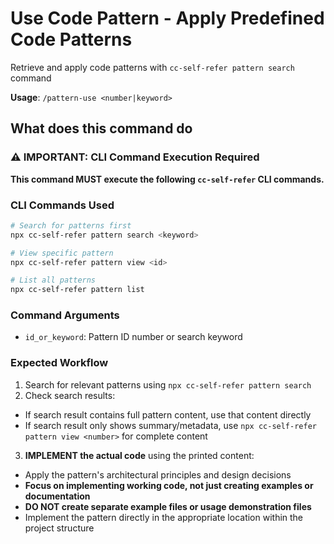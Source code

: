 # Use Code Pattern - Apply Predefined Code Patterns

Retrieve and apply code patterns with `cc-self-refer pattern search` command

**Usage**: `/pattern-use <number|keyword>`

## What does this command do

### ⚠️ IMPORTANT: CLI Command Execution Required

**This command MUST execute the following `cc-self-refer` CLI commands.**

### CLI Commands Used

```bash
# Search for patterns first
npx cc-self-refer pattern search <keyword>

# View specific pattern
npx cc-self-refer pattern view <id>

# List all patterns
npx cc-self-refer pattern list
```

### Command Arguments
- `id_or_keyword`: Pattern ID number or search keyword

### Expected Workflow
1. Search for relevant patterns using `npx cc-self-refer pattern search`
2. Check search results:
  - If search result contains full pattern content, use that content directly
  - If search result only shows summary/metadata, use `npx cc-self-refer pattern view <number>` for complete content
3. **IMPLEMENT the actual code** using the printed content:
  - Apply the pattern's architectural principles and design decisions
  - **Focus on implementing working code, not just creating examples or documentation**
  - **DO NOT create separate example files or usage demonstration files**
  - Implement the pattern directly in the appropriate location within the project structure

